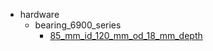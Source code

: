 * hardware
  * bearing_6900_series
    * [85_mm_id_120_mm_od_18_mm_depth](hardware/bearing_6900_series/85_mm_id_120_mm_od_18_mm_depth)

